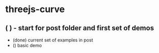 # threejs-curve

## ( ) - start for post folder and first set of demos
* (done) current set of examples in post
* () basic demo